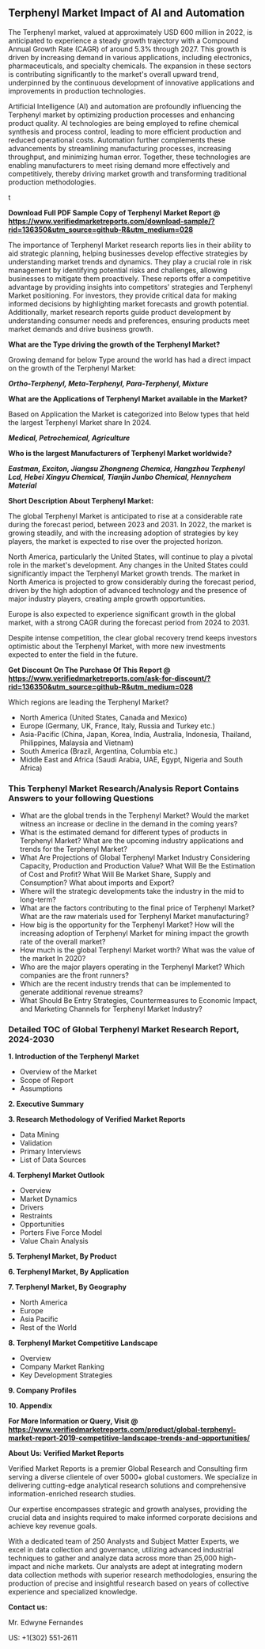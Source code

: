 <h2>Terphenyl Market Impact of AI and Automation</h2><p>The Terphenyl market, valued at approximately USD 600 million in 2022, is anticipated to experience a steady growth trajectory with a Compound Annual Growth Rate (CAGR) of around 5.3% through 2027. This growth is driven by increasing demand in various applications, including electronics, pharmaceuticals, and specialty chemicals. The expansion in these sectors is contributing significantly to the market's overall upward trend, underpinned by the continuous development of innovative applications and improvements in production technologies.</p><p>Artificial Intelligence (AI) and automation are profoundly influencing the Terphenyl market by optimizing production processes and enhancing product quality. AI technologies are being employed to refine chemical synthesis and process control, leading to more efficient production and reduced operational costs. Automation further complements these advancements by streamlining manufacturing processes, increasing throughput, and minimizing human error. Together, these technologies are enabling manufacturers to meet rising demand more effectively and competitively, thereby driving market growth and transforming traditional production methodologies.</p>t</p><p id="" class=""><strong>Download Full PDF Sample Copy of Terphenyl Market Report @ <a href="https://www.verifiedmarketreports.com/download-sample/?rid=136350&utm_source=github-R&utm_medium=028" target="_blank">https://www.verifiedmarketreports.com/download-sample/?rid=136350&utm_source=github-R&utm_medium=028</a></strong></p><p>The importance of&nbsp;Terphenyl Market research reports lies in their ability to aid strategic planning, helping businesses develop effective strategies by understanding market trends and dynamics. They play a crucial role in risk management by identifying potential risks and challenges, allowing businesses to mitigate them proactively. These reports offer a competitive advantage by providing insights into competitors' strategies and Terphenyl Market positioning. For investors, they provide critical data for making informed decisions by highlighting market forecasts and growth potential. Additionally, market research reports guide product development by understanding consumer needs and preferences, ensuring products meet market demands and drive business growth.</p><p><strong>What are the&nbsp;Type driving the growth of the Terphenyl Market?</strong></p><p id="" class="">Growing demand for below Type around the world has had a direct impact on the growth of the Terphenyl Market:</p><em><strong>Ortho-Terphenyl, Meta-Terphenyl, Para-Terphenyl, Mixture</strong></em></p><strong>What are the&nbsp;Applications&nbsp;of Terphenyl Market available in the Market?</strong></p><p id="" class="">Based on Application the Market is categorized into Below types that held the largest Terphenyl Market share In 2024.</p><em><strong>Medical, Petrochemical, Agriculture</strong></em></p><strong>Who is the largest Manufacturers of Terphenyl Market worldwide?</strong></p><p><em><strong>Eastman, Exciton, Jiangsu Zhongneng Chemica, Hangzhou Terphenyl Lcd, Hebei Xingyu Chemical, Tianjin Junbo Chemical, Hennychem Material</strong></em></p><p id="" class=""><strong>Short Description About Terphenyl Market:</strong></p><p>The global Terphenyl Market is anticipated to rise at a considerable rate during the forecast period, between 2023 and 2031. In 2022, the market is growing steadily, and with the increasing adoption of strategies by key players, the market is expected to rise over the projected horizon.</p><p>North America, particularly the United States, will continue to play a pivotal role in the market's development. Any changes in the United States could significantly impact the Terphenyl Market growth trends. The market in North America is projected to grow considerably during the forecast period, driven by the high adoption of advanced technology and the presence of major industry players, creating ample growth opportunities.</p><p>Europe is also expected to experience significant growth in the global market, with a strong CAGR during the forecast period from 2024 to 2031.</p><p>Despite intense competition, the clear global recovery trend keeps investors optimistic about the Terphenyl Market, with more new investments expected to enter the field in the future.</p><p id="" class=""><strong>Get Discount On The Purchase Of This Report @ <a href="https://www.verifiedmarketreports.com/ask-for-discount/?rid=136350&utm_source=github-R&utm_medium=028" target="_blank">https://www.verifiedmarketreports.com/ask-for-discount/?rid=136350&utm_source=github-R&utm_medium=028</a></strong></p>Which regions are leading the Terphenyl Market?</p><ul><li>North America (United States, Canada and Mexico)</li><li>Europe (Germany, UK, France, Italy, Russia and Turkey etc.)</li><li>Asia-Pacific (China, Japan, Korea, India, Australia, Indonesia, Thailand, Philippines, Malaysia and Vietnam)</li><li>South America (Brazil, Argentina, Columbia etc.)</li><li>Middle East and Africa (Saudi Arabia, UAE, Egypt, Nigeria and South Africa)</li></ul><h3 id="" class="">This Terphenyl Market Research/Analysis Report Contains Answers to your following Questions</h3><ul><li>What are the global trends in the Terphenyl Market? Would the market witness an increase or decline in the demand in the coming years?</li><li>What is the estimated demand for different types of products in Terphenyl Market? What are the upcoming industry applications and trends for the Terphenyl Market?</li><li>What Are Projections of Global Terphenyl Market Industry Considering Capacity, Production and Production Value? What Will Be the Estimation of Cost and Profit? What Will Be Market Share, Supply and Consumption? What about imports and Export?</li><li>Where will the strategic developments take the industry in the mid to long-term?</li><li>What are the factors contributing to the final price of Terphenyl Market? What are the raw materials used for Terphenyl Market manufacturing?</li><li>How big is the opportunity for the Terphenyl Market? How will the increasing adoption of Terphenyl Market for mining impact the growth rate of the overall market?</li><li>How much is the global Terphenyl Market worth? What was the value of the market In 2020?</li><li>Who are the major players operating in the Terphenyl Market? Which companies are the front runners?</li><li>Which are the recent industry trends that can be implemented to generate additional revenue streams?</li><li>What Should Be Entry Strategies, Countermeasures to Economic Impact, and Marketing Channels for Terphenyl Market Industry?</li></ul><h3 id="" class="">Detailed TOC of Global Terphenyl Market Research Report, 2024-2030</h3><p id="" class=""><strong>1. Introduction of the Terphenyl Market</strong></p><ul><li>Overview of the Market</li><li>Scope of Report</li><li>Assumptions</li></ul><p id="" class=""><strong>2. Executive Summary</strong></p><p id="" class=""><strong>3. Research Methodology of Verified Market Reports</strong></p><ul><li>Data Mining</li><li>Validation</li><li>Primary Interviews</li><li>List of Data Sources</li></ul><p id="" class=""><strong>4. Terphenyl Market Outlook</strong></p><ul><li>Overview</li><li>Market Dynamics</li><li>Drivers</li><li>Restraints</li><li>Opportunities</li><li>Porters Five Force Model</li><li>Value Chain Analysis</li></ul><p id="" class=""><strong>5. Terphenyl Market, By Product</strong></p><p id="" class=""><strong>6. Terphenyl Market, By Application</strong></p><p id="" class=""><strong>7. Terphenyl Market, By Geography</strong></p><ul><li>North America</li><li>Europe</li><li>Asia Pacific</li><li>Rest of the World</li></ul><p id="" class=""><strong>8. Terphenyl Market Competitive Landscape</strong></p><ul><li>Overview</li><li>Company Market Ranking</li><li>Key Development Strategies</li></ul><p id="" class=""><strong>9. Company Profiles</strong></p><p id="" class=""><strong>10. Appendix</strong></p><p id="" class=""><strong>For More Information or Query, Visit @ <a href="https://www.verifiedmarketreports.com/product/global-terphenyl-market-report-2019-competitive-landscape-trends-and-opportunities/" target="_blank">https://www.verifiedmarketreports.com/product/global-terphenyl-market-report-2019-competitive-landscape-trends-and-opportunities/</a></strong></p><p id="" class=""><strong>About Us: Verified Market Reports</strong></p><p id="" class="">Verified Market Reports is a premier Global Research and Consulting firm serving a diverse clientele of over 5000+ global customers. We specialize in delivering cutting-edge analytical research solutions and comprehensive information-enriched research studies.</p><p id="" class="">Our expertise encompasses strategic and growth analyses, providing the crucial data and insights required to make informed corporate decisions and achieve key revenue goals.</p><p id="" class="">With a dedicated team of 250 Analysts and Subject Matter Experts, we excel in data collection and governance, utilizing advanced industrial techniques to gather and analyze data across more than 25,000 high-impact and niche markets. Our analysts are adept at integrating modern data collection methods with superior research methodologies, ensuring the production of precise and insightful research based on years of collective experience and specialized knowledge.</p><p id="" class=""><strong>Contact us:</strong></p><p id="" class="">Mr. Edwyne Fernandes</p><p id="" class="">US: +1(302) 551-2611</p>